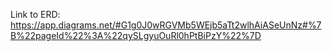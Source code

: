 Link to ERD: https://app.diagrams.net/#G1g0J0wRGVMb5WEjb5aTt2wlhAiASeUnNz#%7B%22pageId%22%3A%22qySLgyuOuRl0hPtBiPzY%22%7D

